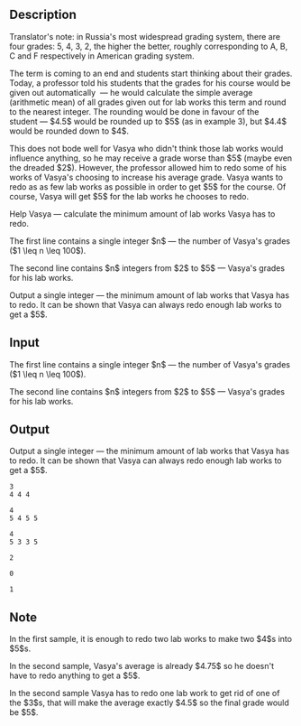 ## Description

<div><p>Translator's note: in Russia's most widespread grading system, there are four grades: 5, 4, 3, 2, the higher the better, roughly corresponding to A, B, C and F respectively in American grading system.</p><p>The term is coming to an end and students start thinking about their grades. Today, a professor told his students that the grades for his course would be given out automatically &nbsp;— he would calculate the simple average (arithmetic mean) of all grades given out for lab works this term and round to the nearest integer. The rounding would be done in favour of the student&nbsp;— $4.5$ would be rounded up to $5$ (as in example 3), but $4.4$ would be rounded down to $4$.</p><p>This does not bode well for Vasya who didn't think those lab works would influence anything, so he may receive a grade worse than $5$ (maybe even the dreaded $2$). However, the professor allowed him to redo some of his works of Vasya's choosing to increase his average grade. Vasya wants to redo as as few lab works as possible in order to get $5$ for the course. Of course, Vasya will get $5$ for the lab works he chooses to redo.</p><p>Help Vasya&nbsp;— calculate the minimum amount of lab works Vasya has to redo.</p></div><div class="input-specification"><p>The first line contains a single integer $n$&nbsp;— the number of Vasya's grades ($1 \leq n \leq 100$).</p><p>The second line contains $n$ integers from $2$ to $5$&nbsp;— Vasya's grades for his lab works.</p></div><div class="output-specification"><p>Output a single integer&nbsp;— the minimum amount of lab works that Vasya has to redo. It can be shown that Vasya can always redo enough lab works to get a $5$.</p></div>

## Input

<p>The first line contains a single integer $n$&nbsp;— the number of Vasya's grades ($1 \leq n \leq 100$).</p><p>The second line contains $n$ integers from $2$ to $5$&nbsp;— Vasya's grades for his lab works.</p>

## Output

<p>Output a single integer&nbsp;— the minimum amount of lab works that Vasya has to redo. It can be shown that Vasya can always redo enough lab works to get a $5$.</p>





```input1
3
4 4 4

```




```input2
4
5 4 5 5

```




```input3
4
5 3 3 5

```




```output1
2

```




```output2
0

```




```output3
1

```



## Note

<p>In the first sample, it is enough to redo two lab works to make two $4$s into $5$s.</p><p>In the second sample, Vasya's average is already $4.75$ so he doesn't have to redo anything to get a $5$.</p><p>In the second sample Vasya has to redo one lab work to get rid of one of the $3$s, that will make the average exactly $4.5$ so the final grade would be $5$.</p>
